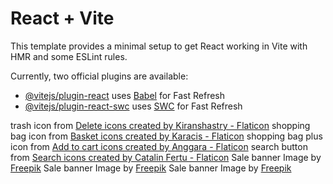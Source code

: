 # React + Vite

This template provides a minimal setup to get React working in Vite with HMR and some ESLint rules.

Currently, two official plugins are available:

- [@vitejs/plugin-react](https://github.com/vitejs/vite-plugin-react/blob/main/packages/plugin-react/README.md) uses [Babel](https://babeljs.io/) for Fast Refresh
- [@vitejs/plugin-react-swc](https://github.com/vitejs/vite-plugin-react-swc) uses [SWC](https://swc.rs/) for Fast Refresh


trash icon from <a href="https://www.flaticon.com/free-icons/delete" title="delete icons">Delete icons created by Kiranshastry - Flaticon</a>
shopping bag icon from <a href="https://www.flaticon.com/free-icons/basket" title="basket icons">Basket icons created by Karacis - Flaticon</a>
shopping bag plus icon from <a href="https://www.flaticon.com/free-icons/add-to-cart" title="add to cart icons">Add to cart icons created by Anggara - Flaticon</a>
search button from <a href="https://www.flaticon.com/free-icons/search" title="search icons">Search icons created by Catalin Fertu - Flaticon</a>
Sale banner Image by <a href="https://www.freepik.com/free-vector/sale-landing-page-template_17194193.htm#query=shopping%20sale&position=0&from_view=search&track=ais">Freepik</a>
Sale banner Image by <a href="https://www.freepik.com/free-vector/hand-drawn-flat-12-12-sale-landing-page-template_20284663.htm#query=shopping%20sale&position=8&from_view=search&track=ais">Freepik</a>
Sale banner Image by <a href="https://www.freepik.com/free-vector/hand-drawn-black-friday-landing-page-template_31965557.htm#query=shopping%20sale&position=18&from_view=search&track=ais">Freepik</a>